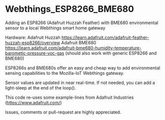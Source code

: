 # Webthings_ESP8266_BME680
Adding an ESP8266 (Adafruit Huzzah Feather) with BME680 environmental sensor to a local Webthings smart home gateway

Hardware: 
Adafruit Huzzah https://learn.adafruit.com/adafruit-feather-huzzah-esp8266/overview
Adafruit BME680 https://learn.adafruit.com/adafruit-bme680-humidity-temperature-barometic-pressure-voc-gas
(should also work with generic ESP8266 and BME680)

ESP8266s and BME680s offer an easy and cheap way to add environmental sensing capabilities to the Mozilla-IoT Webthings gateway.

Sensor values are updated in near real-time. If not needed, you can add a light-sleep at the end of the loop(). 

This code re-uses some example-lines from Adafruit Industries (https://www.adafruit.com/) 

Issues, comments or pull-request are highly appreciated. 
